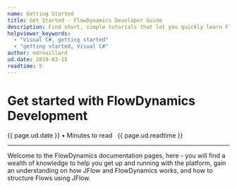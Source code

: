 ```yaml
---
name: Getting Started
title: Get Started - FlowDynamics Developer Guide
description: Find short, simple tutorials that let you quickly learn FlowDynamics development
helpviewer_keywords: 
  - "Visual C#, getting started"
  - "getting started, Visual C#"
author: mdrouillard
ud.date: 2019-03-15
readtime: 5
---
```

# Get started with FlowDynamics Development
{{ page.ud.date }} &bull; Minutes to read &nbsp; {{ page.ud.readtime }} <hr />

Welcome to the FlowDynamics documentation pages, here - you will find a wealth of knowledge to help you get up and running with the platform, gain an understanding on how JFlow and FlowDynamics works, and how to structure Flows using JFlow.
